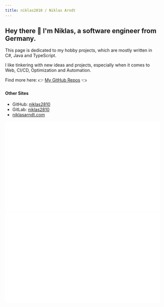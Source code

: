 ```yaml
---
title: niklas2810 / Niklas Arndt
---
```


## Hey there 👋 I'm Niklas, a software engineer from Germany.

This page is dedicated to my hobby projects, which are mostly written in C#, Java and TypeScript.

I like tinkering with new ideas and projects, especially when it comes to Web, CI/CD, Optimization and Automation. 

Find more here: 👉 [My GitHub Repos](https://github.com/niklas2810?tab=repositories) 👈

#### Other Sites

- GitHub: [niklas2810](https://github.com/niklas2810)
- GitLab: [niklas2810](https://gitlab.com/niklas2810)
- [niklasarndt.com](https://niklasarndt.com)

![Stats Overview](https://raw.githubusercontent.com/niklas2810/github-stats/main/generated/overview.svg)
![Language Overview](https://raw.githubusercontent.com/niklas2810/github-stats/main/generated/languages.svg)
